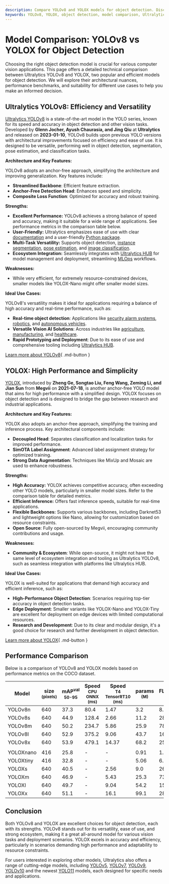 ```yaml
---
description: Compare YOLOv8 and YOLOX models for object detection. Discover strengths, weaknesses, benchmarks, and choose the right model for your application.
keywords: YOLOv8, YOLOX, object detection, model comparison, Ultralytics, computer vision, anchor-free models, AI benchmarks
---
```


# Model Comparison: YOLOv8 vs YOLOX for Object Detection

Choosing the right object detection model is crucial for various computer vision applications. This page offers a detailed technical comparison between Ultralytics YOLOv8 and YOLOX, two popular and efficient models for object detection. We will explore their architectural nuances, performance benchmarks, and suitability for different use cases to help you make an informed decision.

<script async src="https://cdn.jsdelivr.net/npm/chart.js"></script>
<script defer src="../../javascript/benchmark.js"></script>

<canvas id="modelComparisonChart" width="1024" height="400" active-models='["YOLOv8", "YOLOX"]'></canvas>

## Ultralytics YOLOv8: Efficiency and Versatility

[Ultralytics YOLOv8](https://github.com/ultralytics/ultralytics) is a state-of-the-art model in the YOLO series, known for its speed and accuracy in object detection and other vision tasks. Developed by **Glenn Jocher, Ayush Chaurasia, and Jing Qiu** at **Ultralytics** and released on **2023-01-10**, YOLOv8 builds upon previous YOLO versions with architectural improvements focused on efficiency and ease of use. It is designed to be versatile, performing well in object detection, segmentation, pose estimation, and classification tasks.

**Architecture and Key Features:**

YOLOv8 adopts an anchor-free approach, simplifying the architecture and improving generalization. Key features include:

- **Streamlined Backbone**: Efficient feature extraction.
- **Anchor-Free Detection Head**: Enhances speed and simplicity.
- **Composite Loss Function**: Optimized for accuracy and robust training.

**Strengths:**

- **Excellent Performance:** YOLOv8 achieves a strong balance of speed and accuracy, making it suitable for a wide range of applications. See performance metrics in the comparison table below.
- **User-Friendly:** Ultralytics emphasizes ease of use with clear [documentation](https://docs.ultralytics.com/) and a user-friendly [Python package](https://pypi.org/project/ultralytics/).
- **Multi-Task Versatility:** Supports object detection, [instance segmentation](https://www.ultralytics.com/glossary/instance-segmentation), [pose estimation](https://docs.ultralytics.com/tasks/pose/), and [image classification](https://www.ultralytics.com/glossary/image-classification).
- **Ecosystem Integration:** Seamlessly integrates with [Ultralytics HUB](https://hub.ultralytics.com/) for model management and deployment, streamlining [MLOps](https://www.ultralytics.com/glossary/machine-learning-operations-mlops) workflows.

**Weaknesses:**

- While very efficient, for extremely resource-constrained devices, smaller models like YOLOX-Nano might offer smaller model sizes.

**Ideal Use Cases:**

YOLOv8's versatility makes it ideal for applications requiring a balance of high accuracy and real-time performance, such as:

- **Real-time object detection**: Applications like [security alarm systems](https://www.ultralytics.com/blog/security-alarm-system-projects-with-ultralytics-yolov8), [robotics](https://www.ultralytics.com/glossary/robotics), and [autonomous vehicles](https://www.ultralytics.com/solutions/ai-in-self-driving).
- **Versatile Vision AI Solutions**: Across industries like [agriculture](https://www.ultralytics.com/solutions/ai-in-agriculture), [manufacturing](https://www.ultralytics.com/solutions/ai-in-manufacturing), and [healthcare](https://www.ultralytics.com/solutions/ai-in-healthcare).
- **Rapid Prototyping and Deployment**: Due to its ease of use and comprehensive tooling including [Ultralytics HUB](https://www.ultralytics.com/hub).

[Learn more about YOLOv8](https://docs.ultralytics.com/models/yolov8/){ .md-button }

## YOLOX: High Performance and Simplicity

[YOLOX](https://github.com/Megvii-BaseDetection/YOLOX), introduced by **Zheng Ge, Songtao Liu, Feng Wang, Zeming Li, and Jian Sun** from **Megvii** on **2021-07-18**, is another anchor-free YOLO model that aims for high performance with a simplified design. YOLOX focuses on object detection and is designed to bridge the gap between research and industrial applications.

**Architecture and Key Features:**

YOLOX also adopts an anchor-free approach, simplifying the training and inference process. Key architectural components include:

- **Decoupled Head**: Separates classification and localization tasks for improved performance.
- **SimOTA Label Assignment**: Advanced label assignment strategy for optimized training.
- **Strong Data Augmentation**: Techniques like MixUp and Mosaic are used to enhance robustness.

**Strengths:**

- **High Accuracy:** YOLOX achieves competitive accuracy, often exceeding other YOLO models, particularly in smaller model sizes. Refer to the comparison table for detailed metrics.
- **Efficient Inference:** Offers fast inference speeds, suitable for real-time applications.
- **Flexible Backbones:** Supports various backbones, including Darknet53 and lightweight options like Nano, allowing for customization based on resource constraints.
- **Open Source**: Fully open-sourced by Megvii, encouraging community contributions and usage.

**Weaknesses:**

- **Community & Ecosystem**: While open-source, it might not have the same level of ecosystem integration and tooling as Ultralytics YOLOv8, such as seamless integration with platforms like Ultralytics HUB.

**Ideal Use Cases:**

YOLOX is well-suited for applications that demand high accuracy and efficient inference, such as:

- **High-Performance Object Detection**: Scenarios requiring top-tier accuracy in object detection tasks.
- **Edge Deployment**: Smaller variants like YOLOX-Nano and YOLOX-Tiny are excellent for deployment on edge devices with limited computational resources.
- **Research and Development**: Due to its clear and modular design, it's a good choice for research and further development in object detection.

[Learn more about YOLOX](https://yolox.readthedocs.io/en/latest/){ .md-button }

## Performance Comparison

Below is a comparison of YOLOv8 and YOLOX models based on performance metrics on the COCO dataset.

| Model     | size<br><sup>(pixels) | mAP<sup>val<br>50-95 | Speed<br><sup>CPU ONNX<br>(ms) | Speed<br><sup>T4 TensorRT10<br>(ms) | params<br><sup>(M) | FLOPs<br><sup>(B) |
| --------- | --------------------- | -------------------- | ------------------------------ | ----------------------------------- | ------------------ | ----------------- |
| YOLOv8n   | 640                   | 37.3                 | 80.4                           | 1.47                                | 3.2                | 8.7               |
| YOLOv8s   | 640                   | 44.9                 | 128.4                          | 2.66                                | 11.2               | 28.6              |
| YOLOv8m   | 640                   | 50.2                 | 234.7                          | 5.86                                | 25.9               | 78.9              |
| YOLOv8l   | 640                   | 52.9                 | 375.2                          | 9.06                                | 43.7               | 165.2             |
| YOLOv8x   | 640                   | 53.9                 | 479.1                          | 14.37                               | 68.2               | 257.8             |
|           |                       |                      |                                |                                     |                    |                   |
| YOLOXnano | 416                   | 25.8                 | -                              | -                                   | 0.91               | 1.08              |
| YOLOXtiny | 416                   | 32.8                 | -                              | -                                   | 5.06               | 6.45              |
| YOLOXs    | 640                   | 40.5                 | -                              | 2.56                                | 9.0                | 26.8              |
| YOLOXm    | 640                   | 46.9                 | -                              | 5.43                                | 25.3               | 73.8              |
| YOLOXl    | 640                   | 49.7                 | -                              | 9.04                                | 54.2               | 155.6             |
| YOLOXx    | 640                   | 51.1                 | -                              | 16.1                                | 99.1               | 281.9             |

## Conclusion

Both YOLOv8 and YOLOX are excellent choices for object detection, each with its strengths. YOLOv8 stands out for its versatility, ease of use, and strong ecosystem, making it a great all-around model for various vision tasks and deployment scenarios. YOLOX excels in accuracy and efficiency, particularly in scenarios demanding high performance and adaptability to resource constraints.

For users interested in exploring other models, Ultralytics also offers a range of cutting-edge models, including [YOLOv5](https://docs.ultralytics.com/models/yolov5/), [YOLOv7](https://docs.ultralytics.com/models/yolov7/), [YOLOv9](https://docs.ultralytics.com/models/yolov9/), [YOLOv10](https://docs.ultralytics.com/models/yolov10/) and the newest [YOLO11](https://docs.ultralytics.com/models/yolo11/) models, each designed for specific needs and applications.
